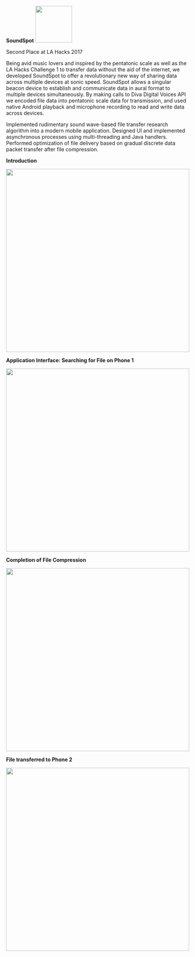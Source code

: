 <b font-size="100">SoundSpot</b> <img src="https://upload.wikimedia.org/wikipedia/commons/thumb/1/19/LA_Hacks_Logo.png/1200px-LA_Hacks_Logo.png" height="100">

Second Place at LA Hacks 2017

Being avid music lovers and inspired by the pentatonic scale as well as the LA Hacks Challenge 1 to transfer data without the aid of the internet, we developed SoundSpot to offer a revolutionary new way of sharing data across multiple devices at sonic speed.
SoundSpot allows a singular beacon device to establish and communicate data in aural format to multiple devices simultaneously.
By making calls to Diva Digital Voices API we encoded file data into pentatonic scale data for transmission, and used native Android playback and microphone recording to read and write data across devices.

Implemented rudimentary sound wave-based file transfer research algorithm into a modern mobile application. Designed UI and implemented asynchronous processes using multi-threading and Java handlers. 
Performed optimization of file delivery based on gradual discrete data packet transfer after file compression.

**Introduction**

<img src="https://lh3.googleusercontent.com/t1PBbIrh2X3_RiouqpiaS_siqk0cON_ZV0Pu8RToh77n-DUpY-NPoZewmDj_8d7t2CsNrT982nVw2oLybJd1rYqp9SxeL-6aJ_fw0pdO2dfVz3mZDMibkQYaw6UKIcjLMBTlsV_J_TsgNfatA4pwADvgSORYb1MiN9rjuIYuvDLJvBge1CL8zdK3zdJRg6Vsxq_4L2R96gIIV1D98U1xUVRwwyau5uFPPxFSsbW5KHm7wIHwRb1FNiRN4KACCPgXfhrdbE_T89OJ4icp0L5CjqdFcozgao7DwkJiXj8LaP5w3mrrIqWEn5AmcC-zyuavQpf1xGg0wmBqnaoGnRFWFMhIfycyAbWxYVU2h1SIcdm4vWfXZ8KfBPSyawXdJ_KrzdPh-r5Jrk43oLWDfqgUq0xyWgH0kK9lOoPlTkFpfEfesS4dTBG0L3tNULAnleEUdinzb3MSyYkZF0HaY7e8_gzKiUDbey2wfhagpXbYld-_RqXu9T6_WURJseBaTViid9VGKU608JU_5S7-9ALgAicHA6u7J6HMhNN7zjxrZthc7JrDnOjFlg-sMOZ22u4QA-oOoUUQtcRn3fQiIU5olAJem6663fK_Xk6m4z14vLueLJiECtRxHoY0WL5i6KsYkXHeIu7V13F5X9wgH_x-Nvf5gf_F5j5QtfdlD1BgWC-M3DQ=w1988-h1490-no" height="500">


**Application Interface: Searching for File on Phone 1**

<img src="https://lh3.googleusercontent.com/ktN-VPL7vnMcvaYgehtZsY9VBO6g0UGTZ_H-8vaJxdArkDle05K5qFaPaM3hrp-r4r85rJenIL-kCSu9GPwS_137E-xZJsfxOSGG__ka07sn09FYi4_knf1UhSIcUElaYFgZsvIoqnGqMukjVrzmLLiXDc4UeYkyaNjvBq6gbWxBhPAfVzMn4vakg6wBl2E7bBK-Iwqcnm4x8bHa1wW_23mIm2AubwOYF2RjaNhuqvPPku86G21XTAcJKwJXSAW0z1B1qdHxaMuA2d7Ic4Kp2aV6nIBIqtJbgHNOfNsJN9fA_qi7n7to-FvXvbDUVZdkbAEh3nEPlgi1i2QGYzQEIbLbYc6ijUC_IX04kXdVmuy6GhlttZVztvfFRPo6Hjv2uoitHgnwtnuqx4lgUqrZqAni4OAG9tmWv1mcg-bGSrndIlOqs0rfU4AosGasjXDHSxVYOquwBnmGJ5yi844x-CyRqPDFbhsUYW7eHPgc8Dnj8h-bflr-ojoxZflN35ExRgunpfgGvuxEkLc3aw0WzgozJ2Pke8fPjXGR93XThNWNeQEvvfHPMb_h1f4qOkaNd581vurM2zbqXG-BFr8VU5JpHEoe2sRZz8VPO8T6A6saEC-88SX_jANmUjU3M5h4WdVGD7YOCaYozq20Um0hyxBqUni5FEmkOZDEO-IMbBbuBEU=w1988-h1490-no" height="500">


**Completion of File Compression**

<img src="https://lh3.googleusercontent.com/ZEyYWvz71ExjkT5xevPM2vjzCP5uAZ0WELBeEGqehAN9wqgOqze-kiDfhKK-eILzZ3pBR-z_rPKz30AqVxul9yOrffIjQQ8x9wCSWD01hv4evP5p-eVjhHE1kEGa_t0Ac3zIS0ON_bXbB6acIHR5jW0V1HT_9ox2WqSEQPJYTzO7IZV5abjHPacmh-kSEWT__CmRRH7SwlBSGaRvJm5Y0cC74T61o8RU2vWJWMDv1b6vUNtrp45vADtHeBdm7IHfcvDkP63or1EFZ24gfgHtQv9Uc_w_FNO-nl_5l7b2BYC0ZNWEsc6Y_zta-VuyVGPwJIVFjk0_HXJC9yZyQIsrV3krFUSPDsef7Y9J8FfVrdwqseLW6kNDPVhxVWKTa47l10Vrmrc2Y2Gl9LTMtSFFRjNRAwkFrsxzdjfW_EsOdms20ib-Jau62LwA74dQIJse9x3_WQvwbLKjFvCeXaJ8RryYMHgXhdDuSWaLwIVYjqU4OHqH4CgDfcsHnvNayKNt3-jKn4FnAubTwkn-t4ZQla7fS2QVk-4CXfQxlfxY_jowkGvugiZPwYgIygMkkx83TGuw1hHWEpYNmoT-4dXOO9aN6y6SOGTXoBiXtSf5-1UCZK9h4QASRq3yls_37es1wOmHOk_BBjyfzMENfvLoeaNNjtxpXSAvL_3wGIEzKukJUl4=w1988-h1490-no" height="500">


**File transferred to Phone 2**

<img src="https://lh3.googleusercontent.com/H0V0eSZtvyF8wDpx-PzZS7Ku4KiS5jlSgD3unnojw5jUjGYcswdPGTdpcffarkpxHDvjgrZeELshp4ltEZC1zPjUl9n5QEr3rl3Zo66CzwaV3GPn4amLiNQFZOoYFRA9OTaNTaEAv_p2S5-DjyAiwK_S0Rjy-diTOuyzR1qThN7JWOW3X4GCnyQicYvKl85iYJHIwV_Y_utsXPjIYmvubFIN6MZBNFL6haBbUfUeSgdDmScoCE0KJY1pk5YX8SHVxeIptj7bzBqTjY_hE9nOxkL2qUqyNCAX9OUbuyF0P8jk3kHB_j1kt7K_1sYdbU1CInPcDgXTl4qI8pU6bbBzADWfmn_hHRO6TrPHjvH7ejLeNxW7xUE9kDk04He_BlQMWcJWMzAOXZIAATivdc1riD7wX0eN5VPWeeekTXuHGFUz9p2YxpFvTWv4ewxBn2aB1DxjyFtZe3gBunULHKX8wsXHE_pcOaLNyt4rnh5fI3snssItgQka32n5xIZfHsBq_rXWpOzmr3gojtbxZjKxcaW1A3jBXv8mWXsccvLWV5Rzxv9BaR5RSPNRwWqdARD0qJWr4VGfwVvnH_7rF8Z_i65Cq8QlnT2l2ftXSY0Q3IoS6eMoFW0xHKMqYm3uFCg5szop78SxJjgv67cNRpcypelLXiQUgXu35ZTu9Wd8jX8dYY0=w1988-h1490-no" height="500">
